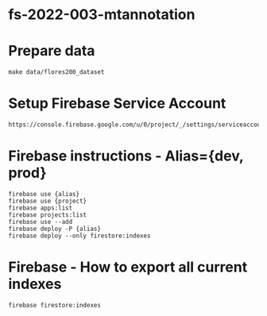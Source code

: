 # fs-2022-003-mtannotation


# Prepare data
```
make data/flores200_dataset
```

# Setup Firebase Service Account
```
https://console.firebase.google.com/u/0/project/_/settings/serviceaccounts/adminsdk
```

# Firebase instructions - Alias={dev, prod}
```
firebase use {alias}
firebase use {project}
firebase apps:list
firebase projects:list
firebase use --add
firebase deploy -P {alias}
firebase deploy --only firestore:indexes
```

# Firebase - How to export all current indexes
```
firebase firestore:indexes
```